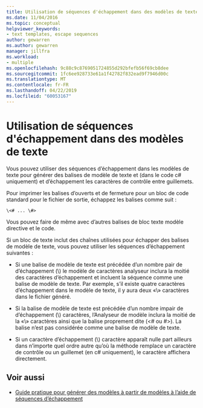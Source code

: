 ```yaml
---
title: Utilisation de séquences d'échappement dans des modèles de texte
ms.date: 11/04/2016
ms.topic: conceptual
helpviewer_keywords:
- text templates, escape sequences
author: gewarren
ms.author: gewarren
manager: jillfra
ms.workload:
- multiple
ms.openlocfilehash: 9c88c9c8769051724855d292bfefb56f69cb8dee
ms.sourcegitcommit: 1fc6ee928733e61a1f42782f832ead9f7946d00c
ms.translationtype: MT
ms.contentlocale: fr-FR
ms.lasthandoff: 04/22/2019
ms.locfileid: "60053167"
---
```

# <a name="using-escape-sequences-in-text-templates"></a>Utilisation de séquences d'échappement dans des modèles de texte
Vous pouvez utiliser des séquences d’échappement dans les modèles de texte pour générer des balises de modèle de texte et (dans le code c# uniquement) et d’échappement les caractères de contrôle entre guillemets.

 Pour imprimer les balises d’ouverts et de fermeture pour un bloc de code standard pour le fichier de sortie, échappez les balises comme suit :

```
\<# ... \#>
```

 Vous pouvez faire de même avec d’autres balises de bloc texte modèle directive et le code.

 Si un bloc de texte inclut des chaînes utilisées pour échapper des balises de modèle de texte, vous pouvez utiliser les séquences d’échappement suivantes :

- Si une balise de modèle de texte est précédée d’un nombre pair de d’échappement (\\) le modèle de caractères analyseur inclura la moitié des caractères d’échappement et incluent la séquence comme une balise de modèle de texte. Par exemple, s’il existe quatre caractères d’échappement dans le modèle de texte, il y aura deux «\\» caractères dans le fichier généré.

- Si la balise de modèle de texte est précédée d’un nombre impair de d’échappement (\\) caractères, l’Analyseur de modèle inclura la moitié de la «\\» caractères ainsi que la balise proprement dite (\<# ou #>). La balise n’est pas considérée comme une balise de modèle de texte.

- Si un caractère d’échappement (\\) caractère apparaît nulle part ailleurs dans n’importe quel ordre autre qu’où la méthode remplace un caractère de contrôle ou un guillemet (en c# uniquement), le caractère affichera directement.

## <a name="see-also"></a>Voir aussi

- [Guide pratique pour générer des modèles à partir de modèles à l’aide de séquences d’échappement](../modeling/how-to-generate-templates-from-templates-by-using-escape-sequences.md)